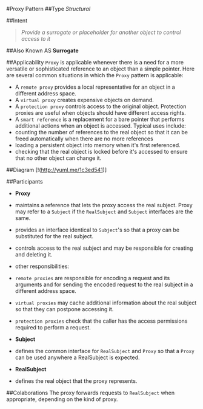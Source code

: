 #Proxy Pattern
##Type
*Structural*

##Intent
> *Provide a surrogate or placeholder for another object to control access to it*

##Also Known AS
**Surrogate**

##Applicability
`Proxy` is applicable whenever there is a need for a more versatile or sophisticated reference to an object than a 
simple pointer. Here are several common situations in which the `Proxy` pattern is applicable:

- A `remote proxy` provides a local representative for an object in a different address space.
- A `virtual proxy` creates expensive objects on demand.
- A `protection proxy` controls access to the original object. Protection proxies are useful when objects should have
 different access rights.
- A `smart reference` is a replacement for a bare pointer that performs additional actions when an object is accessed.
Typical uses include:
 - counting the number of references to the real object so that it can be freed automatically when there are no more
 references
 - loading a persistent object into memory when it's first referenced.
 - checking that the real object is locked before it's accessed to ensure that no other object can change it.

##Diagram
[!(http://yuml.me/1c3ed541)]

##Participants
- **Proxy**
 - maintains a reference that lets the proxy access the real subject. Proxy may refer to a `Subject` if the `RealSubject`
 and `Subject` interfaces are the same.
 - provides an interface identical to `Subject`'s so that a proxy can be substituted for the real subject.
 - controls access to the real subject and may be responsible for creating and deleting it.
 - other responsibilities:
  - `remote proxies` are responsible for encoding a request and its arguments and for sending the encoded request to the
  real subject in a different address space.
  - `virtual proxies` may cache additional information about the real subject so that they can postpone accessing it.
  - `protection proxies` check that the caller has the access permissions required to perform a request.
  
- **Subject**
 - defines the common interface for `RealSubject` and `Proxy` so that a `Proxy` can be used anywhere a RealSubject is expected.
- **RealSubject**
 - defines the real object that the proxy represents.
 
##Colaborations
The proxy forwards requests to `RealSubject` when appropriate, depending on the kind of proxy.